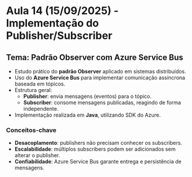 # Aula 14 (15/09/2025) - Implementação do Publisher/Subscriber
## Tema: Padrão Observer com Azure Service Bus

- Estudo prático do **padrão Observer** aplicado em sistemas distribuídos.  
- Uso do **Azure Service Bus** para implementar comunicação assíncrona baseada em tópicos.  
- Estrutura geral:
  - **Publisher**: envia mensagens (eventos) para o tópico.  
  - **Subscriber**: consome mensagens publicadas, reagindo de forma independente.  
- Implementação realizada em **Java**, utilizando SDK do Azure.  

### Conceitos-chave
- **Desacoplamento**: publishers não precisam conhecer os subscribers.  
- **Escalabilidade**: múltiplos subscribers podem ser adicionados sem alterar o publisher.  
- **Confiabilidade**: Azure Service Bus garante entrega e persistência de mensagens.
